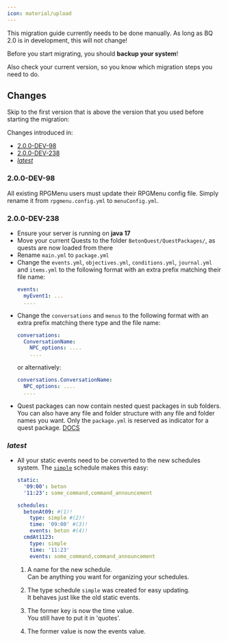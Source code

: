 ```yaml
---
icon: material/upload
---
```

This migration guide currently needs to be done manually. As long as BQ 2.0 is in development, this will not change!

Before you start migrating, you should **backup your system**!

Also check your current version, so you know which migration steps you need to do.

## Changes
Skip to the first version that is above the version that you used before starting the migration:

Changes introduced in:

- [2.0.0-DEV-98](#200-dev-98)
- [2.0.0-DEV-238](#200-dev-238)
- [_latest_]()

### 2.0.0-DEV-98
All existing RPGMenu users must update their RPGMenu config file. Simply rename it from `rpgmenu.config.yml` to
`menuConfig.yml`.

### 2.0.0-DEV-238
- Ensure your server is running on __java 17__
- Move your current Quests to the folder `BetonQuest/QuestPackages/`, as quests are now loaded from there
- Rename `main.yml` to `package.yml`
- Change the `events.yml`, `objectives.yml`, `conditions.yml`, `journal.yml` and `items.yml` to the following format
  with an extra prefix matching their file name:
  ```YAML
  events:
    myEvent1: ...
    ....
  ```
- Change the `conversations` and `menus` to the following format with an extra prefix matching there type and the file
  name:
  ```YAML
  conversations:
    ConversationName:
      NPC_options: ....
      ....
  ```
  or alternatively:
  ```YAML
  conversations.ConversationName:
    NPC_options: ....
    ....
  ```
- Quest packages can now contain nested quest packages in sub folders. You can also have any file and folder structure
  with any file and folder names you want. Only the `package.yml` is reserved as indicator for a quest
  package. [DOCS](../Reference.md#packages)

### _latest_
- All your static events need to be converted to the new schedules system.
  The [`simple`](../Schedules.md#simple-schedule-simple) schedule makes this easy:
  ```YAML title="Old Syntax"
  static:
    '09:00': beton
    '11:23': some_command,command_announcement
  ```
  ```YAML title="New Syntax"
  schedules:
    betonAt09: #(1)!
      type: simple #(2)!
      time: '09:00' #(3)!
      events: beton #(4)!
    cmdAt1123:
      type: simple
      time: '11:23'
      events: some_command,command_announcement
  ```
    1.  A name for the new schedule.  
        Can be anything you want for organizing your schedules.

    2.  The type schedule `simple` was created for easy updating.   
        It behaves just like the old static events.

    3.  The former key is now the time value.  
        You still have to put it in 'quotes'.
    
    4.  The former value is now the events value.

